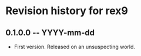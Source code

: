 # Revision history for rex9

## 0.1.0.0 -- YYYY-mm-dd

* First version. Released on an unsuspecting world.
